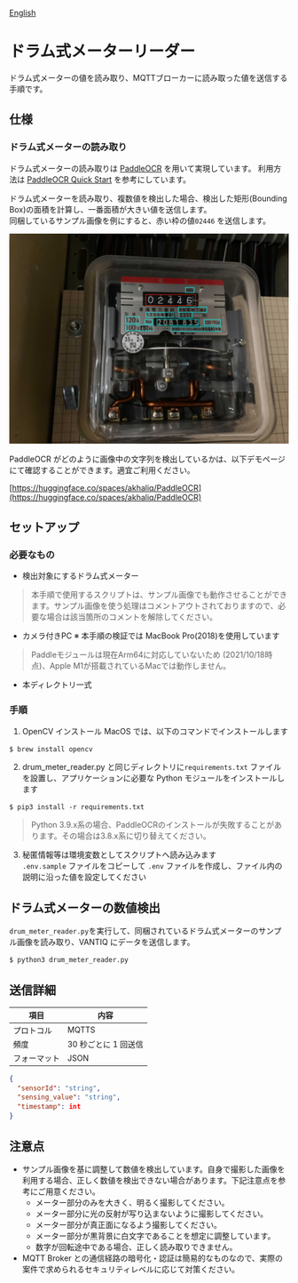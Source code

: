 [English](./README.en.md)

# ドラム式メーターリーダー

ドラム式メーターの値を読み取り、MQTTブローカーに読み取った値を送信する手順です。

## 仕様

### ドラム式メーターの読み取り

ドラム式メーターの読み取りは [PaddleOCR](https://github.com/PaddlePaddle/PaddleOCR) を用いて実現しています。
利用方法は [PaddleOCR Quick Start](https://github.com/PaddlePaddle/PaddleOCR/blob/release/2.3/doc/doc_en/quickstart_en.md#22-use-by-code) を参考にしています。

ドラム式メーターを読み取り、複数値を検出した場合、検出した矩形(Bounding Box)の面積を計算し、一番面積が大きい値を送信します。  
同梱しているサンプル画像を例にすると、赤い枠の値`02446` を送信します。

![](img/readme.jpg)

PaddleOCR がどのように画像中の文字列を検出しているかは、以下デモページにて確認することができます。適宜ご利用ください。

[https://huggingface.co/spaces/akhaliq/PaddleOCR](https://huggingface.co/spaces/akhaliq/PaddleOCR)

## セットアップ

### 必要なもの

- 検出対象にするドラム式メーター
> 本手順で使用するスクリプトは、サンプル画像でも動作させることができます。サンプル画像を使う処理はコメントアウトされておりますので、必要な場合は該当箇所のコメントを解除してください。

- カメラ付きPC ※ 本手順の検証では MacBook Pro(2018)を使用しています

>Paddleモジュールは現在Arm64に対応していないため (2021/10/18時点)、Apple M1が搭載されているMacでは動作しません。

- 本ディレクトリ一式

### 手順

1. OpenCV インストール
   MacOS では、以下のコマンドでインストールします

```sh
$ brew install opencv
```

2. drum_meter_reader.py と同じディレクトリに`requirements.txt` ファイルを設置し、アプリケーションに必要な Python モジュールをインストールします

```
$ pip3 install -r requirements.txt
```
> Python 3.9.x系の場合、PaddleOCRのインストールが失敗することがあります。その場合は3.8.x系に切り替えてください。

3. 秘匿情報等は環境変数としてスクリプトへ読み込みます  
   `.env.sample` ファイルをコピーして `.env` ファイルを作成し、ファイル内の説明に沿った値を設定してください

## ドラム式メーターの数値検出

`drum_meter_reader.py`を実行して、同梱されているドラム式メーターのサンプル画像を読み取り、VANTIQ にデータを送信します。

```sh
$ python3 drum_meter_reader.py
```

## 送信詳細

| 項目         | 内容                  |
| ------------ | --------------------- |
| プロトコル   | MQTTS                 |
| 頻度         | 30 秒ごとに 1 回送信  |
| フォーマット | JSON                  |

```JSON
{
  "sensorId": "string",
  "sensing_value": "string",
  "timestamp": int
}
```

## 注意点

- サンプル画像を基に調整して数値を検出しています。自身で撮影した画像を利用する場合、正しく数値を検出できない場合があります。下記注意点を参考にご用意ください。
  - メーター部分のみを大きく、明るく撮影してください。
  - メーター部分に光の反射が写り込まないように撮影してください。
  - メーター部分が真正面になるよう撮影してください。
  - メーター部分が黒背景に白文字であることを想定に調整しています。
  - 数字が回転途中である場合、正しく読み取りできません。
- MQTT Broker との通信経路の暗号化・認証は簡易的なものなので、実際の案件で求められるセキュリティレベルに応じて対策ください。
